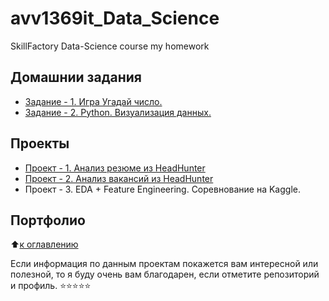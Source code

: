 # avv1369it_Data_Science

SkillFactory Data-Science course my homework

## Домашнии задания

* [Задание - 1. Игра Угадай число.](https://github.com/avv1369it/avv1369it_Data_Science/tree/main/Homework_1)
* [Задание - 2. Python. Визуализация данных.](https://github.com/avv1369it/avv1369it_Data_Science/tree/main/Homework_2)

## Проекты

* [Проект - 1. Анализ резюме из HeadHunter](https://github.com/avv1369it/avv1369it_Data_Science/tree/main/Project_1)
* [Проект - 2. Анализ вакансий из HeadHunter](https://github.com/avv1369it/avv1369it_Data_Science/tree/main/Project_2)
* Проект - 3. EDA + Feature Engineering. Соревнование на Kaggle.

## Портфолио

⬆️[к оглавлению](.README.md#Оглавление)

Если информация по данным проектам покажется вам интересной или полезной, то я буду очень вам благодарен, если отметите репозиторий и профиль.
⭐️⭐️⭐️⭐️⭐️
